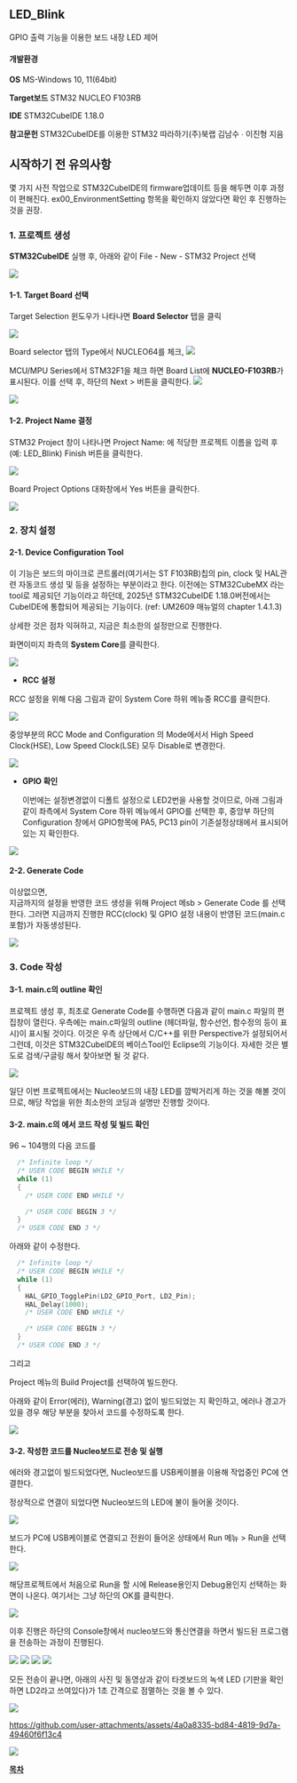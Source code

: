 ## LED_Blink

GPIO 출력 기능을 이용한 보드 내장 LED 제어 

#### 개발환경

**OS** MS-Windows 10, 11(64bit)

**Target보드** STM32 NUCLEO F103RB

**IDE** STM32CubeIDE 1.18.0

**참고문헌** STM32CubeIDE를 이용한 STM32 따라하기(주)북랩 김남수 ∙ 이진형 지음 

## 시작하기 전 유의사항
 몇 가지 사전 작업으로 STM32CubeIDE의 firmware업데이트 등을 해두면 이후 과정이 편해진다. ex00_EnvironmentSetting 항목을 확인하지 않았다면 확인 후 진행하는 것을 권장.

### 1. 프로젝트 생성

**STM32CubeIDE** 실행 후, 아래와 같이 File - New - STM32 Project 선택 

![](./img/file_new_stm32project.png)

#### 1-1. Target Board 선택

Target Selection 윈도우가 나타나면 **Board Selector** 탭을 클릭

![](./img/board_selector1.png)


Board selector 탭의 Type에서 NUCLEO64를 체크,
![](./img/board_selector2.png)

 MCU/MPU Series에서 STM32F1을 체크 하면 Board List에 **NUCLEO-F103RB**가 표시된다.  이를 선택 후, 하단의 Next > 버튼을 클릭한다.
 ![](./img/board_selector3.png)


![](./img/board_type.png)

#### 1-2. Project Name 결정

STM32 Project 창이 나타나면 Project Name: 에 적당한 프로젝트 이름을 입력 후(예: LED_Blink) Finish 버튼을 클릭한다. 

![](./img/project_name.png)

Board Project Options 대화창에서 Yes 버튼을 클릭한다.


![](./img/board_project_options.png)

### 2. 장치 설정
#### 2-1. Device Configuration Tool

이 기능은 보드의 마이크로 콘트롤러(여기서는 ST F103RB)칩의 pin, clock 및 HAL관련 자동코드 생성 및 등을 설정하는 부분이라고 한다. 이전에는 STM32CubeMX 라는 tool로 제공되던 기능이라고 하던데, 2025년 STM32CubeIDE 1.18.0버전에서는 CubeIDE에 통합되어 제공되는 기능이다.
(ref: UM2609 매뉴얼의 chapter 1.4.1.3)

상세한 것은 점차 익혀하고, 지금은 최소한의 설정만으로 진행한다.

화면이미지 좌측의 **System Core**를 클릭한다.

![](./img/device_configuration_tool_01.png)

- **RCC 설정**

RCC 설정을 위해 다음 그림과 같이 System Core 하위 메뉴중 RCC를 클릭한다.

![](./img/device_configuration_tool_02.png)


중앙부분의 RCC Mode and Configuration 의 Mode에서서 High Speed Clock(HSE), Low Speed Clock(LSE) 모두 Disable로 변경한다.

![](./img/device_configuration_tool_03.png)


- **GPIO 확인**

  이번에는 설정변경없이 디폴트 설정으로 LED2번을 사용할 것이므로, 아래 그림과 같이 좌측에서 System Core 하위 메뉴에서 GPIO를 선택한 후, 중앙부 하단의 Configuration 창에서 GPIO항목에 PA5, PC13 pin이 기존설정상태에서 표시되어있는 지 확인한다.

![](./img/device_configuration_tool_04.png)

#### 2-2. Generate Code
  이상없으면,  
  지금까지의 설정을 반영한 코드 생성을 위해 Project 메sb > Generate Code 를 선택한다. 그러면 지금까지 진행한 RCC(clock) 및 GPIO 설정 내용이 반영된 코드(main.c 포함)가 자동생성된다.
  
![](./img/generate_code.png)

### 3. Code 작성

#### 3-1. main.c의 outline 확인

프로젝트 생성 후, 최초로 Generate Code를 수행하면 다음과 같이 main.c 파일의 편집창이 열린다. 우측에는 main.c파일의 outline (헤더파일, 함수선언, 함수정의 등이 표시)이 표시될 것이다. 이것은 우측 상단에서  C/C++를 위한 Perspective가 설정되어서 그런데, 이것은 STM32CubeIDE의 베이스Tool인 Eclipse의 기능이다. 자세한 것은 별도로 검색/구글링 해서 찾아보면 될 것 같다.

![](./img/main_c_01.png)

일단 이번 프로젝트에서는 Nucleo보드의 내장 LED를 깜박거리게 하는 것을 해볼 것이므로, 해당 작업을 위한 최소한의 코딩과 설명만 진행할 것이다.

#### 3-2. main.c의 에서 코드 작성 및 빌드 확인
96 ~ 104행의 다음 코드를

```c
  /* Infinite loop */
  /* USER CODE BEGIN WHILE */
  while (1)
  {
    /* USER CODE END WHILE */

    /* USER CODE BEGIN 3 */
  }
  /* USER CODE END 3 */
```

아래와 같이 수정한다.

```c
  /* Infinite loop */
  /* USER CODE BEGIN WHILE */
  while (1)
  {
    HAL_GPIO_TogglePin(LD2_GPIO_Port, LD2_Pin);
    HAL_Delay(1000);
    /* USER CODE END WHILE */

    /* USER CODE BEGIN 3 */
  }
  /* USER CODE END 3 */
```

그리고 

Project 메뉴의 Build Project를 선택하여 빌드한다. 

아래와 같이 Error(에러), Warning(경고) 없이 빌드되었는 지 확인하고, 에러나 경고가 있을 경우 해당 부분을 찾아서 코드를 수정하도록 한다. 

![](./img/main_c_02.png)

#### 3-2. 작성한 코드를 Nucleo보드로 전송 및 실행

에러와 경고없이 빌드되었다면, Nucleo보드를 USB케이블을 이용해 작업중인 PC에 연결한다. 

정상적으로 연결이 되었다면 Nucleo보드의 LED에 불이 들어올 것이다.

![](./img/board_connected_to_pc.jpg)

보드가 PC에 USB케이블로 연결되고 전원이 들어온 상태에서 Run 메뉴 > Run을 선택한다.

![](./img/run_01.png)

해당프로젝트에서 처음으로 Run을 할 시에 Release용인지 Debug용인지 선택하는 화면이 나온다. 여기서는 그냥 하단의 OK를 클릭한다.

![](./img/run_02.png)

이후 진행은 하단의  Console창에서 nucleo보드와 통신연결을 하면서 빌드된 프로그램을 전송하는 과정이 진행된다.

![](./img/run_03.png)
![](./img/run_04.png)
![](./img/run_05.png)
![](./img/run_06.png)

모든 전송이 끝나면, 아래의 사진 및 동영상과 같이 타겟보드의 녹색 LED (기판을 확인하면 LD2라고 쓰여있다)가 1초 간격으로 점멸하는 것을 볼 수 있다.

![](./img/led_blink_photo01.jpg)



https://github.com/user-attachments/assets/4a0a8335-bd84-4819-9d7a-49460f6f13c4



![](./img/led_LD2.png)

[**목차**](../README.md) 
